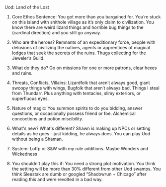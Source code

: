 Uod: Land of the Lost

1. Core Ethos Sentence:  You got more than you bargained for.  You’re stuck on this island with shithole village as it’s only claim to civilization.  You know there are weird lizard things and horrible bug things to the (cardinal direction) and you still go anyway.

2. Who are the heroes? Remnants of an expeditionary force, people with delusions of civilizing the natives, agents or apprentices of magical lodges that seek the secrets of the ruins.  Thugs collecting for the Jeweler’s Guild.

3. What do they do?  Go on missions for one or more patrons, clear hexes and ruins. 

4. Threats, Conflicts, Villains: Lizardfolk that aren’t always good, giant swoopy things with wings, Bugfolk that aren’t always bad. Things I steal from Thundarr. Plus anything with tentacles, slimy exteriors, or superfluous eyes.

5. Nature of magic: You summon spirits to do you bidding, answer questions, or occasionally possess friend or foe.  Alchemical concoctions and potion miscibility.  

6. What's new? What's different? Shawn is making up NPCs or setting details as he goes - just kidding, he always does.  You can play Uod without being a Shaman.

7. System: Lotfp or S&W with my rule additions.  Maybe Wonders and Wickedness

8. You shouldn't play this if: You need a strong plot motivation.  You think the setting will be more than 30% different from other Uod swamps.  You think Sleestak are dumb or googled “Shadowrun + Chicago” after reading this and were revolted in a bad way.

